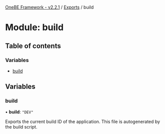 [OneBE Framework - v2.2.1](../README.md) / [Exports](../modules.md) / build

# Module: build

## Table of contents

### Variables

- [build](build.md#build)

## Variables

### build

• **build**: ``"DEV"``

Exports the current build ID of the application. This file is autogenerated
by the build script.
